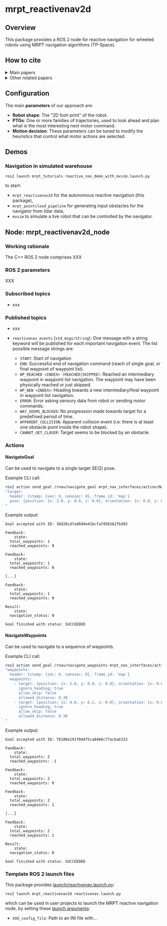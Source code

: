 # mrpt_reactivenav2d

## Overview
This package provides a ROS 2 node for reactive navigation for wheeled robots
using MRPT navigation algorithms (TP-Space).

## How to cite

<details>
  <summary>Main papers</summary>

  IROS06 ([PDF](https://ingmec.ual.es/~jlblanco/papers/blanco2006tps_IROS.pdf))
  ```bibtex
  @INPROCEEDINGS{,
       author = {Blanco, Jos{\'{e}}-Luis and Gonz{\'{a}}lez-Jim{\'{e}}nez, Javier and Fern{\'{a}}ndez-Madrigal, Juan-Antonio},
        month = oct,
        title = {The Trajectory Parameter Space (TP-Space): A New Space Representation for Non-Holonomic Mobile Robot Reactive Navigation},
        booktitle = {IEEE International Conference on Intelligent Robots and Systems (IROS'06)},
        year = {2006},
        location = {Beijing (China)}
  }
  ```

</details>

<details>
  <summary>Other related papers</summary>

  [IEEE RAM 2023](https://ieeexplore.ieee.org/abstract/document/10355540/)
  ```bibtex
  @ARTICLE{xiao2023barn,
      author = {Xiao, Xuesu and Xu, Zifan and Warnell, Garrett and Stone, Peter and Gebelli Guinjoan, Ferran and T Rodrigues, Romulo and Bruyninckx, Herman and Mandala, Hanjaya and Christmann, Guilherme and Blanco, Jos{\'{e}}-Luis and Somashekara Rai, Shravan},
       month = {{aug}},
       title = {Autonomous Ground Navigation in Highly Constrained Spaces: Lessons learned from The 2nd BARN Challenge at ICRA 2023},
       journal = {IEEE Robotics & Automation Magazine},
       volume = {30},
       number = {4},
       year = {2023},
       url = {https://ieeexplore.ieee.org/abstract/document/10355540/},
       doi = {10.1109/MRA.2023.3322920},
       pages = {91--97}
  }
  ```

  IJARS 2015 [PDF](https://ingmec.ual.es/~jlblanco/papers/blanco2015tps_rrt.pdf)
  ```bibtex
  @ARTICLE{bellone2015tprrt,
      author = {Blanco, Jos{\'{e}}-Luis and Bellone, Mauro and Gim{\'{e}}nez-Fern{\'{a}}ndez, Antonio},
      month = {{{may}}},
      title = {TP-Space RRT: Kinematic path planning of non-holonomic any-shape vehicles},
      journal = {International Journal of Advanced Robotic Systems},
      volume = {12},
      number = {55},
      year = {2015},
      url = {http://www.intechopen.com/journals/international_journal_of_advanced_robotic_systems/tp-space-rrt-ndash-kinematic-path-planning-of-non-holonomic-any-shape-vehicles},
      doi = {10.5772/60463}
  }
  ```

</details>


## Configuration

The main **parameters** of our approach are:

- **Robot shape**: The "2D foot-print" of the robot.
- **PTGs**: One or more families of trajectories, used to look ahead and plan what is the most interesting next motor command.
- **Motion decision**: These parameters can be tuned to modify the heuristics that control what motor actions are selected.

## Demos

### Navigation in simulated warehouse

    ros2 launch mrpt_tutorials reactive_nav_demo_with_mvsim.launch.py

to start:

* ``mrpt_reactivenav2d`` for the autonomous reactive navigation (this package),
* ``mrpt_pointcloud_pipeline`` for generating input obstacles for the navigator from lidar data,
* ``mvsim`` to simulate a live robot that can be controlled by the navigator.

## Node: mrpt_reactivenav2d_node

### Working rationale

The C++ ROS 2 node comprises XXX


### ROS 2 parameters

XXX

### Subscribed topics
* xxx

### Published topics
* xxx

* `reactivenav_events` (`std_msgs/String`): One message with a string keyword will be published for each important navigation event. 
  The list possible message strings are: 
  * `START`: Start of navigation
  * `END`: Successful end of navigation command (reach of single goal, or final waypoint of waypoint list).
  * `WP_REACHED <INDEX> (REACHED|SKIPPED)`: Reached an intermediary waypoint in waypoint list navigation. The waypoint may have been physically reached or just skipped.
  * `WP_NEW <INDEX>`: Heading towards a new intermediary/final waypoint in waypoint list navigation.
  * `ERROR`: Error asking sensory data from robot or sending motor commands.
  * `WAY_SEEMS_BLOCKED`: No progression made towards target for a predefined period of time.
  * `APPARENT_COLLISION`: Apparent collision event (i.e. there is at least one obstacle point inside the robot shape).
  * `CANNOT_GET_CLOSER`: Target seems to be blocked by an obstacle.

### Actions

#### NavigateGoal

Can be used to navigate to a single target SE(2) pose.

Example CLI call:
```bash
ros2 action send_goal /rnav/navigate_goal mrpt_nav_interfaces/action/NavigateGoal  --feedback \
"target:
  header: {stamp: {sec: 0, nanosec: 0}, frame_id: 'map'}
  pose: {position: {x: 3.0, y: 0.0, z: 0.0}, orientation: {x: 0.0, y: 0.0, z: 0.0, w: 1.0}}
"
```

Example output:
```
Goal accepted with ID: 38d28cd7ad604e41bcfa7d50162fbd93

Feedback:
    state:
  total_waypoints: 1
  reached_waypoints: 0

Feedback:
    state:
  total_waypoints: 1
  reached_waypoints: 0

[...]

Feedback:
    state:
  total_waypoints: 1
  reached_waypoints: 0

Result:
    state:
  navigation_status: 0

Goal finished with status: SUCCEEDED
```

#### NavigateWaypoints

Can be used to navigate to a sequence of waypoints.

Example CLI call:
```bash
ros2 action send_goal /rnav/navigate_waypoints mrpt_nav_interfaces/action/NavigateWaypoints  --feedback \
"waypoints:
  header: {stamp: {sec: 0, nanosec: 0}, frame_id: 'map'}
  waypoints:
    - target: {position: {x: 2.0, y: 0.0, z: 0.0}, orientation: {x: 0.0, y: 0.0, z: 0.0, w: 1.0}}
      ignore_heading: true
      allow_skip: false
      allowed_distance: 0.30
    - target: {position: {x: 4.0, y: 0.2, z: 0.0}, orientation: {x: 0.0, y: 0.0, z: 0.0, w: 1.0}}
      ignore_heading: true
      allow_skip: false
      allowed_distance: 0.30
"
```

Example output:
```
Goal accepted with ID: f8180e191f0d4f5ca8466c77acbab333

Feedback:
    state:
  total_waypoints: 2
  reached_waypoints: -1

Feedback:
    state:
  total_waypoints: 2
  reached_waypoints: 0

Feedback:
    state:
  total_waypoints: 2
  reached_waypoints: 1

[...]

Feedback:
    state:
  total_waypoints: 2
  reached_waypoints: 1

Result:
    state:
  navigation_status: 0

Goal finished with status: SUCCEEDED
```


### Template ROS 2 launch files

This package provides [launch/reactivenav.launch.py](launch/reactivenav.launch.py):

    ros2 launch mrpt_reactivenav2d reactivenav.launch.py

which can be used in user projects to launch the MRPT reactive navigation node, by setting these [launch arguments](https://docs.ros.org/en/rolling/Tutorials/Intermediate/Launch/Using-Substitutions.html):

* ``XXX_config_file``: Path to an INI file with...


